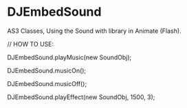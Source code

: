 # DJEmbedSound
AS3 Classes, Using the Sound with library in Animate (Flash).


// HOW TO USE:

DJEmbedSound.playMusic(new SoundObj);

DJEmbedSound.musicOn();

DJEmbedSound.musicOff();

DJEmbedSound.playEffect(new SoundObj, 1500, 3);
